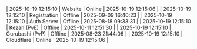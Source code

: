 | 2025-10-19 12:15:10 | Website | Online | 2025-10-19 12:15:06 |
| 2025-10-19 12:15:10 | Registration | Offline | 2025-09-09 16:40:23 |
| 2025-10-19 12:15:10 | Auth Server | Offline | 2025-08-18 09:33:31 |
| 2025-10-19 12:15:10 | Kezan (PvE) | Offline | 2025-10-11 12:51:30 |
| 2025-10-19 12:15:10 | Gurubashi (PvP) | Offline | 2025-08-23 21:44:06 |
| 2025-10-19 12:15:10 | Cloudflare | Online | 2025-10-19 12:15:06 |
